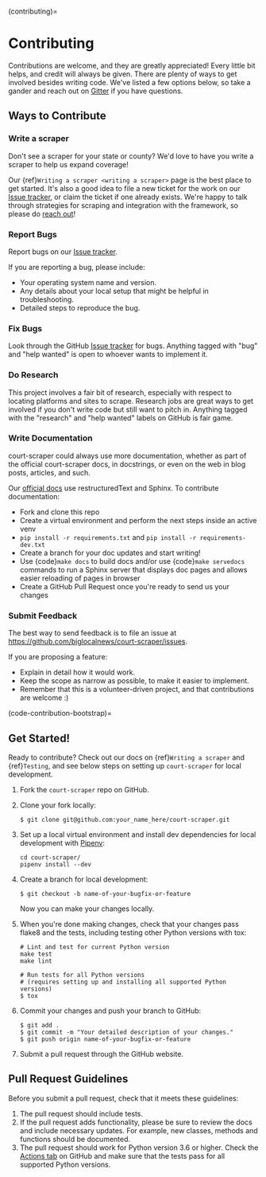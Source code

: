 ```{highlight} shell
```

(contributing)=

# Contributing

Contributions are welcome, and they are greatly appreciated! Every
little bit helps, and credit will always be given. There are plenty of ways
to get involved besides writing code. We've listed a few options below, so
take a gander and reach out on [Gitter] if you have questions.

## Ways to Contribute

### Write a scraper

Don't see a scraper for your state or county? We'd love to have you
write a scraper to help us expand coverage!

Our {ref}`Writing a scraper <writing a scraper>` page is the best place to get started.
It's also a good idea to file a new ticket for the work on our [Issue tracker], or claim
the ticket if one already exists. We're happy to talk through strategies for scraping and
integration with the framework, so please do [reach out]!

### Report Bugs

Report bugs on our [Issue tracker].

If you are reporting a bug, please include:

- Your operating system name and version.
- Any details about your local setup that might be helpful in troubleshooting.
- Detailed steps to reproduce the bug.

### Fix Bugs

Look through the GitHub [Issue tracker] for bugs. Anything tagged with "bug"
and "help wanted" is open to whoever wants to implement it.

### Do Research

This project involves a fair bit of research, especially with respect to locating
platforms and sites to scrape. Research jobs are great ways to get involved if
you don't write code but still want to pitch in. Anything tagged
with the "research" and "help wanted" labels on GitHub is fair game.

### Write Documentation

court-scraper could always use more documentation, whether as part of the
official court-scraper docs, in docstrings, or even on the web in blog posts,
articles, and such.

Our [official docs] use restructuredText and Sphinx. To contribute documentation:

- Fork and clone this repo
- Create a virtual environment and perform the next steps inside an active venv
- `pip install -r requirements.txt` and `pip install -r requirements-dev.txt`
- Create a branch for your doc updates and start writing!
- Use {code}`make docs` to build docs and/or use {code}`make servedocs` commands to run a
  Sphinx server that displays doc pages and allows easier reloading of pages in browser
- Create a GitHub Pull Request once you're ready to send us your changes

### Submit Feedback

The best way to send feedback is to file an issue at <https://github.com/biglocalnews/court-scraper/issues>.

If you are proposing a feature:

- Explain in detail how it would work.
- Keep the scope as narrow as possible, to make it easier to implement.
- Remember that this is a volunteer-driven project, and that contributions
  are welcome :)

(code-contribution-bootstrap)=

## Get Started!

Ready to contribute? Check out our docs on {ref}`Writing a scraper` and {ref}`Testing`, and see
below steps on setting up `court-scraper` for local development.

1. Fork the `court-scraper` repo on GitHub.

2. Clone your fork locally:

   ```
   $ git clone git@github.com:your_name_here/court-scraper.git
   ```

3. Set up a local virtual environment and install dev dependencies
   for local development with [Pipenv]:

   ```
   cd court-scraper/
   pipenv install --dev
   ```

4. Create a branch for local development:

   ```
   $ git checkout -b name-of-your-bugfix-or-feature
   ```

   Now you can make your changes locally.

5. When you're done making changes, check that your changes pass flake8 and the tests, including testing other Python versions with tox:

   ```
   # Lint and test for current Python version
   make test
   make lint

   # Run tests for all Python versions
   # (requires setting up and installing all supported Python versions)
   $ tox
   ```

6. Commit your changes and push your branch to GitHub:

   ```
   $ git add .
   $ git commit -m "Your detailed description of your changes."
   $ git push origin name-of-your-bugfix-or-feature
   ```

7. Submit a pull request through the GitHub website.

## Pull Request Guidelines

Before you submit a pull request, check that it meets these guidelines:

1. The pull request should include tests.
2. If the pull request adds functionality, please be sure to review the docs
   and include necessary updates. For example, new classes, methods
   and functions should be documented.
3. The pull request should work for Python version 3.6 or higher. Check the [Actions tab] on GitHub
   and make sure that the tests pass for all supported Python versions.

[actions tab]: https://github.com/biglocalnews/court-scraper/actions
[gitter]: https://gitter.im/court-scraper/general?utm_source=badge&utm_medium=badge&utm_campaign=pr-badge
[issue tracker]: https://github.com/biglocalnews/court-scraper/issues
[official docs]: https://court-scraper.readthedocs.io/en/latest/?badge=latest
[pipenv]: https://pipenv.pypa.io/en/latest/
[reach out]: https://gitter.im/court-scraper/general?utm_source=badge&utm_medium=badge&utm_campaign=pr-badge

